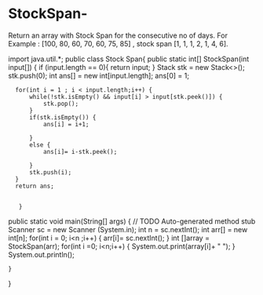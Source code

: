 # StockSpan-
Return an array with Stock Span for the consecutive no of days. 
For Example :  [100, 80, 60, 70, 60, 75, 85] , stock span [1, 1, 1, 2, 1, 4, 6].
  
  import java.util.*; 
  public class Stock Span{
 public static int[] StockSpan(int input[]) {
    	  if (input.length == 0){
    		   return input;
    	   } 
    	  Stack<Integer> stk = new Stack<>();
    	  stk.push(0); 
      int ans[] = new int[input.length];
    	  ans[0] = 1; 
      
      for(int i = 1 ; i < input.length;i++) {
          while(!stk.isEmpty() && input[i] > input[stk.peek()]) {
        	  stk.pop();
          }
          if(stk.isEmpty()) {
        	  ans[i] = i+1;
 
          }
          else {
        	  ans[i]= i-stk.peek();
        	  
          }
          stk.push(i); 
      }
      return ans; 
    	  
    
       }

public static void main(String[] args) {
		// TODO Auto-generated method stub
		Scanner sc = new Scanner (System.in); 
		int n = sc.nextInt(); 
		int arr[] = new int[n]; 
		for(int i = 0; i<n ;i++) {
			arr[i]= sc.nextInt(); 
		} 
		int []array  = StockSpan(arr); 
		for(int i =0; i<n;i++) {
			System.out.print(array[i]+ " ");
		}
		System.out.println();
		

	}
  } 

